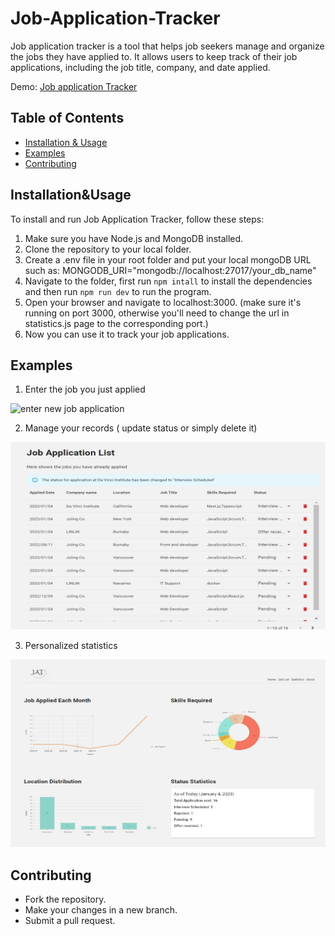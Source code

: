 # Job-Application-Tracker
Job application tracker is a tool that helps job seekers manage and organize the jobs they have applied to. It allows users to keep track of their job applications, including the job title, company, and date applied.

Demo: [Job application Tracker](https://job-application-tracker-pgl7-e8o2y40fp-joling6027.vercel.app/statistics)

## Table of Contents
- [Installation & Usage](#installationusage)
- [Examples](#examples)
- [Contributing](#contributing)

## Installation&Usage

To install and run Job Application Tracker, follow these steps:
1. Make sure you have Node.js and MongoDB installed.
2. Clone the repository to your local folder.
3. Create a .env file in your root folder and put your local mongoDB URL such as: MONGODB_URI="mongodb://localhost:27017/your_db_name"
4. Navigate to the folder, first run `npm intall` to install the dependencies and then run `npm run dev` to run the program.
5. Open your browser and navigate to localhost:3000. (make sure it's running on port 3000, otherwise you'll need to change the url in statistics.js page to the corresponding port.)
6. Now you can use it to track your job applications.

## Examples

1. Enter the job you just applied
<img src="https://github.com/joling6027/Job-Application-Tracker/blob/main/JAT_index.JPG" alt="enter new job application" style="height: 300px; width:550px;"/>

2. Manage your records ( update status or simply delete it)
<img src="https://github.com/joling6027/Job-Application-Tracker/blob/main/public/JAT_joblist.JPG" alt="job list" style="height: 300px; width:550px;"/>

3. Personalized statistics
<img src="https://github.com/joling6027/Job-Application-Tracker/blob/main/public/JAT_statistics.JPG" alt="job list" style="height: 300px; width:550px;"/>

## Contributing

- Fork the repository.
- Make your changes in a new branch.
- Submit a pull request.
